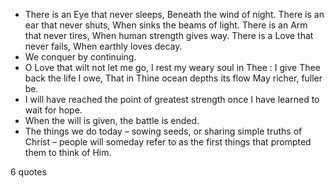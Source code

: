  - There is an Eye that never sleeps, Beneath the wind of night. There is an ear that never shuts, When sinks the beams of light. There is an Arm that never tires, When human strength gives way. There is a Love that never fails, When earthly loves decay.
 - We conquer by continuing.
 - O Love that wilt not let me go, I rest my weary soul in Thee : I give Thee back the life I owe, That in Thine ocean depths its flow May richer, fuller be.
 - I will have reached the point of greatest strength once I have learned to wait for hope.
 - When the will is given, the battle is ended.
 - The things we do today – sowing seeds, or sharing simple truths of Christ – people will someday refer to as the first things that prompted them to think of Him.

6 quotes